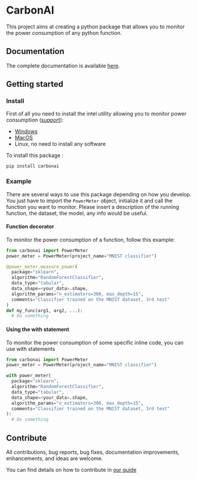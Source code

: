 # CarbonAI

This project aims at creating a python package that allows you to monitor the power consumption of any python function.

## Documentation

The complete documentation is available [here](TBD).

## Getting started
### Install

First of all you need to install the intel utility allowing you to monitor power consumption ([support](https://software.intel.com/en-us/articles/intel-power-gadget)):
* [Windows](https://software.intel.com/file/823776/download)
* [MacOS](https://software.intel.com/sites/default/files/managed/91/6b/Intel%20Power%20Gadget.dmg)
* Linux, no need to install any software

To install this package :
```sh
pip install carbonai
```

### Example

There are several ways to use this package depending on how you develop.
You just have to import the `PowerMeter` object, initialize it and call the function you want to monitor.
Please insert a description of the running function, the dataset, the model, any info would be useful.

#### Function decorator
To monitor the power consumption of a function, follow this example:
```python
from carbonai import PowerMeter
power_meter = PowerMeter(project_name="MNIST classifier")

@power_meter.measure_power(
  package="sklearn",
  algorithm="RandomForestClassifier",
  data_type="tabular",
  data_shape=<your_data>.shape,
  algorithm_params="n_estimators=300, max_depth=15",
  comments="Classifier trained on the MNIST dataset, 3rd test"
)
def my_func(arg1, arg2, ...):
  # Do something
```

#### Using the with statement
To monitor the power consumption of some specific inline code, you can use with statements

```python
from carbonai import PowerMeter
power_meter = PowerMeter(project_name="MNIST classifier")

with power_meter(
  package="sklearn",
  algorithm="RandomForestClassifier",
  data_type="tabular",
  data_shape=<your_data>.shape,
  algorithm_params="n_estimators=300, max_depth=15",
  comments="Classifier trained on the MNIST dataset, 3rd test"
):
  # Do something
```

## Contribute

All contributions, bug reports, bug fixes, documentation improvements, enhancements, and ideas are welcome.

You can find details on how to contribute in [our guide](CONTRIBUTING.md)
